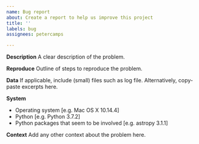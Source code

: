 ```yaml
---
name: Bug report
about: Create a report to help us improve this project
title: ''
labels: bug
assignees: petercamps

---
```


**Description**
A clear description of the problem.

**Reproduce**
Outline of steps to reproduce the problem.

**Data**
If applicable, include (small) files such as log file.
Alternatively, copy-paste excerpts here.

**System**
 - Operating system [e.g. Mac OS X 10.14.4]
 - Python [e.g. Python 3.7.2]
 - Python packages that seem to be involved [e.g. astropy 3.1.1]

**Context**
Add any other context about the problem here.
